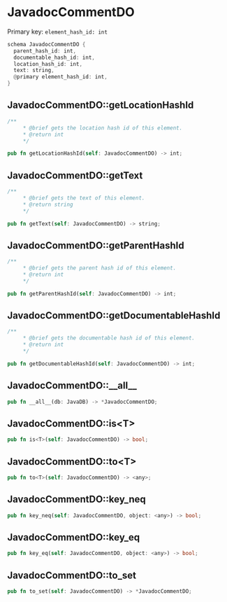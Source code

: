 # JavadocCommentDO

Primary key: `element_hash_id: int`

```rust
schema JavadocCommentDO {
  parent_hash_id: int,
  documentable_hash_id: int,
  location_hash_id: int,
  text: string,
  @primary element_hash_id: int,
}
```
## JavadocCommentDO::getLocationHashId

```rust
/**
     * @brief gets the location hash id of this element.
     * @return int
     */
```
```rust
pub fn getLocationHashId(self: JavadocCommentDO) -> int;
```
## JavadocCommentDO::getText

```rust
/**
     * @brief gets the text of this element.
     * @return string
     */
```
```rust
pub fn getText(self: JavadocCommentDO) -> string;
```
## JavadocCommentDO::getParentHashId

```rust
/**
     * @brief gets the parent hash id of this element.
     * @return int
     */
```
```rust
pub fn getParentHashId(self: JavadocCommentDO) -> int;
```
## JavadocCommentDO::getDocumentableHashId

```rust
/**
     * @brief gets the documentable hash id of this element.
     * @return int
     */
```
```rust
pub fn getDocumentableHashId(self: JavadocCommentDO) -> int;
```
## JavadocCommentDO::\_\_all\_\_

```rust
pub fn __all__(db: JavaDB) -> *JavadocCommentDO;
```
## JavadocCommentDO::is\<T\>

```rust
pub fn is<T>(self: JavadocCommentDO) -> bool;
```
## JavadocCommentDO::to\<T\>

```rust
pub fn to<T>(self: JavadocCommentDO) -> <any>;
```
## JavadocCommentDO::key\_neq

```rust
pub fn key_neq(self: JavadocCommentDO, object: <any>) -> bool;
```
## JavadocCommentDO::key\_eq

```rust
pub fn key_eq(self: JavadocCommentDO, object: <any>) -> bool;
```
## JavadocCommentDO::to\_set

```rust
pub fn to_set(self: JavadocCommentDO) -> *JavadocCommentDO;
```
